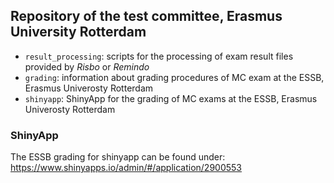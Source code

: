 ## Repository of the test committee, Erasmus University Rotterdam

* `result_processing`: scripts for the processing of exam result files provided by *Risbo* or *Remindo*
* `grading`: information about grading procedures of MC exam at the ESSB, Erasmus Univerosty Rotterdam
* `shinyapp`: ShinyApp for the grading of MC exams at the ESSB, Erasmus Univerosty Rotterdam


### ShinyApp

The ESSB grading for shinyapp can be found under: https://www.shinyapps.io/admin/#/application/2900553

